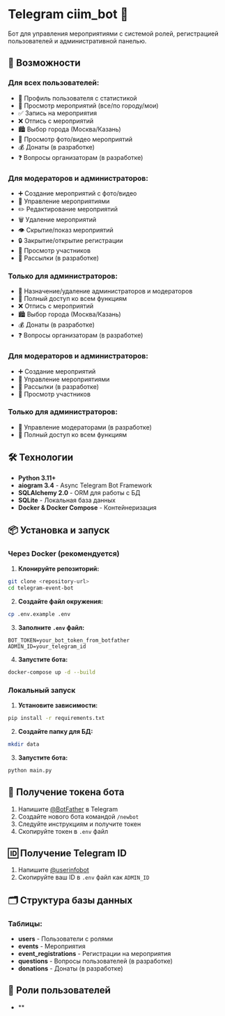 # Telegram ciim_bot 🎉

Бот для управления мероприятиями с системой ролей, регистрацией пользователей и административной панелью.

## 🚀 Возможности

### Для всех пользователей:
- 👤 Профиль пользователя с статистикой
- 📅 Просмотр мероприятий (все/по городу/мои)
- ✅ Запись на мероприятия
- ❌ Отпись с мероприятий
- 🏙️ Выбор города (Москва/Казань)
- 📸 Просмотр фото/видео мероприятий
- 💰 Донаты (в разработке)
- ❓ Вопросы организаторам (в разработке)

### Для модераторов и администраторов:
- ➕ Создание мероприятий с фото/видео
- 📝 Управление мероприятиями
- ✏️ Редактирование мероприятий
- 🗑️ Удаление мероприятий
- 👁️ Скрытие/показ мероприятий
- 🔒 Закрытие/открытие регистрации
- 👥 Просмотр участников
- 📢 Рассылки (в разработке)

### Только для администраторов:
- 👤 Назначение/удаление администраторов и модераторов
- 🔧 Полный доступ ко всем функциям
- ❌ Отпись с мероприятий
- 🏙️ Выбор города (Москва/Казань)
- 💰 Донаты (в разработке)
- ❓ Вопросы организаторам (в разработке)

### Для модераторов и администраторов:
- ➕ Создание мероприятий
- 📝 Управление мероприятиями
- 📢 Рассылки (в разработке)
- 👥 Просмотр участников

### Только для администраторов:
- 👤 Управление модераторами (в разработке)
- 🔧 Полный доступ ко всем функциям

## 🛠 Технологии

- **Python 3.11+**
- **aiogram 3.4** - Async Telegram Bot Framework
- **SQLAlchemy 2.0** - ORM для работы с БД
- **SQLite** - Локальная база данных
- **Docker & Docker Compose** - Контейнеризация

## 📦 Установка и запуск

### Через Docker (рекомендуется)

1. **Клонируйте репозиторий:**
```bash
git clone <repository-url>
cd telegram-event-bot
```

2. **Создайте файл окружения:**
```bash
cp .env.example .env
```

3. **Заполните `.env` файл:**
```env
BOT_TOKEN=your_bot_token_from_botfather
ADMIN_ID=your_telegram_id
```

4. **Запустите бота:**
```bash
docker-compose up -d --build
```

### Локальный запуск

1. **Установите зависимости:**
```bash
pip install -r requirements.txt
```

2. **Создайте папку для БД:**
```bash
mkdir data
```

3. **Запустите бота:**
```bash
python main.py
```

## 🔧 Получение токена бота

1. Напишите [@BotFather](https://t.me/BotFather) в Telegram
2. Создайте нового бота командой `/newbot`
3. Следуйте инструкциям и получите токен
4. Скопируйте токен в `.env` файл

## 🆔 Получение Telegram ID

1. Напишите [@userinfobot](https://t.me/userinfobot)
2. Скопируйте ваш ID в `.env` файл как `ADMIN_ID`

## 🗂 Структура базы данных

### Таблицы:
- **users** - Пользователи с ролями
- **events** - Мероприятия
- **event_registrations** - Регистрации на мероприятия
- **questions** - Вопросы пользователей (в разработке)
- **donations** - Донаты (в разработке)

## 🎯 Роли пользователей

- **
